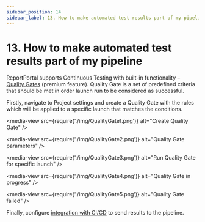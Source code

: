```yaml
---
sidebar_position: 14
sidebar_label: 13. How to make automated test results part of my pipeline
---
```


# 13. How to make automated test results part of my pipeline

ReportPortal supports Continuous Testing with built-in functionality – [Quality Gates](/category/quality-gates) (premium feature). Quality Gate is a set of predefined criteria that should be met in order launch run to be considered as successful.

Firstly, navigate to Project settings and create a Quality Gate with the rules which will be applied to a specific launch that matches the conditions.

<media-view src={require('./img/QualityGate1.png')} alt="Create Quality Gate" />

<media-view src={require('./img/QualityGate2.png')} alt="Quality Gate parameters" />

<media-view src={require('./img/QualityGate3.png')} alt="Run Quality Gate for specific launch" />

<media-view src={require('./img/QualityGate4.png')} alt="Quality Gate in progress" />

<media-view src={require('./img/QualityGate5.png')} alt="Quality Gate failed" />

Finally, configure [integration with CI/CD](/quality-gates/IntegrationWithCICD) to send results to the pipeline.